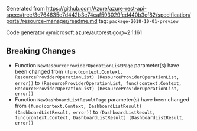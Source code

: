 Generated from https://github.com/Azure/azure-rest-api-specs/tree/3c764635e7d442b3e74caf593029fcd440b3ef82/specification/portal/resource-manager/readme.md tag: `package-2018-10-01-preview`

Code generator @microsoft.azure/autorest.go@~2.1.161

## Breaking Changes

- Function `NewResourceProviderOperationListPage` parameter(s) have been changed from `(func(context.Context, ResourceProviderOperationList) (ResourceProviderOperationList, error))` to `(ResourceProviderOperationList, func(context.Context, ResourceProviderOperationList) (ResourceProviderOperationList, error))`
- Function `NewDashboardListResultPage` parameter(s) have been changed from `(func(context.Context, DashboardListResult) (DashboardListResult, error))` to `(DashboardListResult, func(context.Context, DashboardListResult) (DashboardListResult, error))`
